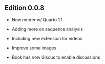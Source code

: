 ## Edition 0.0.8

- New render w/ Quarto 1.1

- Adding more on sequence analysis

- Including new extension for videos

- Improve some images

- Book has now Giscus to enable discussions
